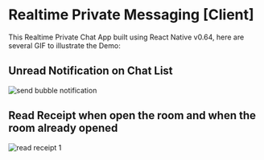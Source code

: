 # Realtime Private Messaging [Client]

This Realtime Private Chat App built using React Native v0.64, here are several GIF to illustrate the Demo:

## Unread Notification on Chat List
![send bubble notification](https://i.ibb.co/P4Qctvm/count-notif-gif-nice.gif)

## Read Receipt when open the room and when the room already opened
![read receipt 1](https://i.ibb.co/MVHgBpf/read-receipt-gif-nice.gif)
